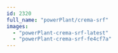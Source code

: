 ```yaml
---
id: 2320
full_name: "powerPlant/crema-srf"
images: 
  - "powerPlant-crema-srf-latest"
  - "powerPlant-crema-srf-fe4cf7a"
---
```

